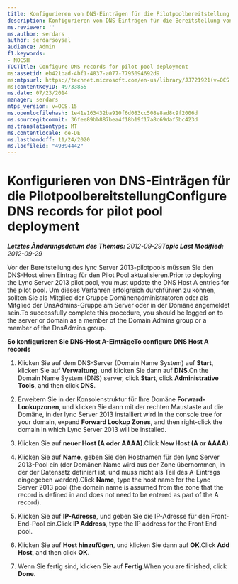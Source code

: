 ```yaml
---
title: Konfigurieren von DNS-Einträgen für die Pilotpoolbereitstellung
description: Konfigurieren von DNS-Einträgen für die Bereitstellung von pilotpools
ms.reviewer: ''
ms.author: serdars
author: serdarsoysal
audience: Admin
f1.keywords:
- NOCSH
TOCTitle: Configure DNS records for pilot pool deployment
ms:assetid: eb421bad-4bf1-4837-a077-7795094692d9
ms:mtpsurl: https://technet.microsoft.com/en-us/library/JJ721921(v=OCS.15)
ms:contentKeyID: 49733855
ms.date: 07/23/2014
manager: serdars
mtps_version: v=OCS.15
ms.openlocfilehash: 1e41e163432ba910f6d083cc508e8ad8c9f2006d
ms.sourcegitcommit: 36fee89bb887bea4f18b19f17a8c69daf5bc423d
ms.translationtype: MT
ms.contentlocale: de-DE
ms.lasthandoff: 11/24/2020
ms.locfileid: "49394442"
---
```

# <a name="configure-dns-records-for-pilot-pool-deployment"></a><span data-ttu-id="d8bef-103">Konfigurieren von DNS-Einträgen für die Pilotpoolbereitstellung</span><span class="sxs-lookup"><span data-stu-id="d8bef-103">Configure DNS records for pilot pool deployment</span></span>

<div data-xmlns="http://www.w3.org/1999/xhtml">

<div class="topic" data-xmlns="http://www.w3.org/1999/xhtml" data-msxsl="urn:schemas-microsoft-com:xslt" data-cs="https://msdn.microsoft.com/">

<div data-asp="https://msdn2.microsoft.com/asp">



</div>

<div id="mainSection">

<div id="mainBody"><span data-ttu-id="d8bef-104">

<span> </span></span><span class="sxs-lookup"><span data-stu-id="d8bef-104">

<span> </span></span></span>

<span data-ttu-id="d8bef-105">_**Letztes Änderungsdatum des Themas:** 2012-09-29_</span><span class="sxs-lookup"><span data-stu-id="d8bef-105">_**Topic Last Modified:** 2012-09-29_</span></span>

<span data-ttu-id="d8bef-106">Vor der Bereitstellung des lync Server 2013-pilotpools müssen Sie den DNS-Host einen Eintrag für den Pilot Pool aktualisieren.</span><span class="sxs-lookup"><span data-stu-id="d8bef-106">Prior to deploying the Lync Server 2013 pilot pool, you must update the DNS Host A entries for the pilot pool.</span></span> <span data-ttu-id="d8bef-107">Um dieses Verfahren erfolgreich durchführen zu können, sollten Sie als Mitglied der Gruppe Domänenadministratoren oder als Mitglied der DnsAdmins-Gruppe am Server oder in der Domäne angemeldet sein.</span><span class="sxs-lookup"><span data-stu-id="d8bef-107">To successfully complete this procedure, you should be logged on to the server or domain as a member of the Domain Admins group or a member of the DnsAdmins group.</span></span>

<span data-ttu-id="d8bef-108">**So konfigurieren Sie DNS-Host A-Einträge**</span><span class="sxs-lookup"><span data-stu-id="d8bef-108">**To configure DNS Host A records**</span></span>

1.  <span data-ttu-id="d8bef-109">Klicken Sie auf dem DNS-Server (Domain Name System) auf **Start**, klicken Sie auf **Verwaltung**, und klicken Sie dann auf **DNS**.</span><span class="sxs-lookup"><span data-stu-id="d8bef-109">On the Domain Name System (DNS) server, click **Start**, click **Administrative Tools**, and then click **DNS**.</span></span>

2.  <span data-ttu-id="d8bef-110">Erweitern Sie in der Konsolenstruktur für Ihre Domäne **Forward-Lookupzonen**, und klicken Sie dann mit der rechten Maustaste auf die Domäne, in der lync Server 2013 installiert wird.</span><span class="sxs-lookup"><span data-stu-id="d8bef-110">In the console tree for your domain, expand **Forward Lookup Zones**, and then right-click the domain in which Lync Server 2013 will be installed.</span></span>

3.  <span data-ttu-id="d8bef-111">Klicken Sie auf **neuer Host (A oder AAAA)**.</span><span class="sxs-lookup"><span data-stu-id="d8bef-111">Click **New Host (A or AAAA)**.</span></span>

4.  <span data-ttu-id="d8bef-112">Klicken Sie auf **Name**, geben Sie den Hostnamen für den lync Server 2013-Pool ein (der Domänen Name wird aus der Zone übernommen, in der der Datensatz definiert ist, und muss nicht als Teil des A-Eintrags eingegeben werden).</span><span class="sxs-lookup"><span data-stu-id="d8bef-112">Click **Name**, type the host name for the Lync Server 2013 pool (the domain name is assumed from the zone that the record is defined in and does not need to be entered as part of the A record).</span></span>

5.  <span data-ttu-id="d8bef-113">Klicken Sie auf **IP-Adresse**, und geben Sie die IP-Adresse für den Front-End-Pool ein.</span><span class="sxs-lookup"><span data-stu-id="d8bef-113">Click **IP Address**, type the IP address for the Front End pool.</span></span>

6.  <span data-ttu-id="d8bef-114">Klicken Sie auf **Host hinzufügen**, und klicken Sie dann auf **OK**.</span><span class="sxs-lookup"><span data-stu-id="d8bef-114">Click **Add Host**, and then click **OK**.</span></span>

7.  <span data-ttu-id="d8bef-115">Wenn Sie fertig sind, klicken Sie auf **Fertig**.</span><span class="sxs-lookup"><span data-stu-id="d8bef-115">When you are finished, click **Done**.</span></span>

<span data-ttu-id="d8bef-116"></div>

<span> </span>

</div>

</div>

</span><span class="sxs-lookup"><span data-stu-id="d8bef-116"></div>

<span> </span>

</div>

</div>

</span></span></div>

